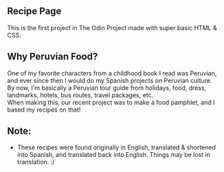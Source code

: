 ## Recipe Page

This is the first project in The Odin Project made with super basic HTML & CSS.

## Why Peruvian Food?

One of my favorite characters from a childhood book I read was Peruvian, and ever since then I would do my Spanish projects on Peruvian culture.  
By now, I'm basically a Peruvian tour guide from holidays, food, dress, landmarks, hotels, bus routes, travel packages, etc.  
When making this, our recent project was to make a food pamphlet, and I based my recipes on that! 

## Note:
- These recipes were found originally in English, translated & shortened into Spanish, and translated back into English. Things may be lost in translation. :/
